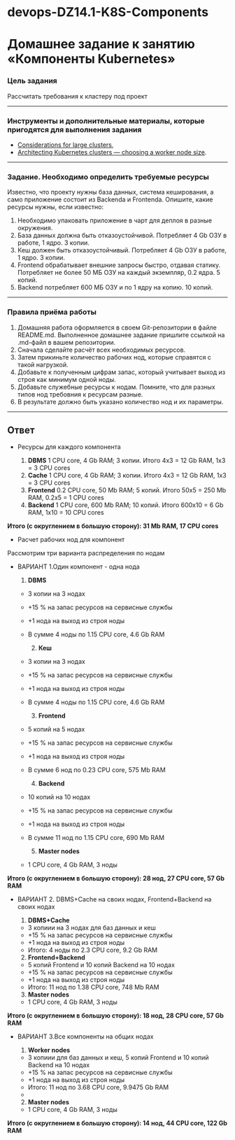 # devops-DZ14.1-K8S-Components

# Домашнее задание к занятию «Компоненты Kubernetes»

### Цель задания

Рассчитать требования к кластеру под проект

------

### Инструменты и дополнительные материалы, которые пригодятся для выполнения задания

- [Considerations for large clusters](https://kubernetes.io/docs/setup/best-practices/cluster-large/),
- [Architecting Kubernetes clusters — choosing a worker node size](https://learnk8s.io/kubernetes-node-size).

------

### Задание. Необходимо определить требуемые ресурсы

Известно, что проекту нужны база данных, система кеширования, а само приложение состоит из Backendа и Frontendа. Опишите, какие ресурсы нужны, если известно:

1. Необходимо упаковать приложение в чарт для деплоя в разные окружения.
2. База данных должна быть отказоустойчивой. Потребляет 4 Gb ОЗУ в работе, 1 ядро. 3 копии.
3. Кеш должен быть отказоустойчивый. Потребляет 4 Gb ОЗУ в работе, 1 ядро. 3 копии.
4. Frontend обрабатывает внешние запросы быстро, отдавая статику. Потребляет не более 50 МБ ОЗУ на каждый экземпляр, 0.2 ядра. 5 копий.
5. Backend потребляет 600 МБ ОЗУ и по 1 ядру на копию. 10 копий.

----

### Правила приёма работы

1. Домашняя работа оформляется в своем Git-репозитории в файле README.md. Выполненное домашнее задание пришлите ссылкой на .md-файл в вашем репозитории.
2. Сначала сделайте расчёт всех необходимых ресурсов.
3. Затем прикиньте количество рабочих нод, которые справятся с такой нагрузкой.
4. Добавьте к полученным цифрам запас, который учитывает выход из строя как минимум одной ноды.
5. Добавьте служебные ресурсы к нодам. Помните, что для разных типов нод требовния к ресурсам разные.
6. В результате должно быть указано количество нод и их параметры.

------

## Ответ

- Ресурсы для каждого компонента

  1. **DBMS**
    1 CPU core, 4 Gb RAM; 3 копии. Итого 4х3 = 12 Gb RAM, 1x3 = 3 CPU cores
  2. **Cache**
    1 CPU core, 4 Gb RAM; 3 копии. Итого 4х3 = 12 Gb RAM, 1x3 = 3 CPU cores
  3. **Frontend**
    0.2 CPU core, 50 Mb RAM; 5 копий. Итого 50х5 = 250 Mb RAM, 0.2x5 = 1 CPU cores
  4. **Backend**
    1 CPU core, 600 Mb RAM; 10 копий. Итого 600х10 = 6 Gb RAM, 1x10 = 10 CPU cores

**Итого (с округлением в большую сторону): 31 Mb RAM, 17 CPU cores**

- Расчет рабочих нод для компонент

Рассмотрим три варианта распределения по нодам

- ВАРИАНТ 1.Один компонент - одна нода

    1. **DBMS**
  - 3 копии на 3 нодах
  - +15 % на запас ресурсов на сервисные службы
  - +1 нода на выход из строя ноды
  - В сумме 4 ноды по 1.15 CPU core, 4.6 Gb RAM

    2. **Кеш**
  - 3 копии на 3 нодах
  - +15 % на запас ресурсов на сервисные службы
  - +1 нода на выход из строя ноды
  - В сумме 4 ноды по 1.15 CPU core, 4.6 Gb RAM

    3. **Frontend**
  - 5 копий на 5 нодах
  - +15 % на запас ресурсов на сервисные службы
  - +1 нода на выход из строя ноды
  - В сумме 6 нод по 0.23 CPU core, 575 Mb RAM

    4. **Backend**
  - 10 копий на 10 нодах
  - +15 % на запас ресурсов на сервисные службы
  - +1 нода на выход из строя ноды
  - В сумме 11 нод по 1.15 CPU core, 690 Mb RAM

    5. **Master nodes**
  - 1 CPU core, 4 Gb RAM, 3 ноды

**Итого (с округлением в большую сторону): 28 нод, 27 CPU core, 57 Gb RAM**

- ВАРИАНТ 2. DBMS+Cache на своих нодах, Frontend+Backend на своих нодах

  1. **DBMS+Cache**
  - 3 копиии на 3 нодах для баз данных и кеш
  - +15 % на запас ресурсов на сервисные службы
  - +1 нода на выход из строя ноды
  - Итого: 4 ноды по 2.3 CPU core, 9.2 Gb RAM

  2. **Frontend+Backend**
  - 5 копий Frontend и 10 копий Backend на 10 нодах
  - +15 % на запас ресурсов на сервисные службы
  - +1 нода на выход из строя ноды
  - Итого: 11 нод по 1.38 CPU core, 748 Mb RAM

  3. **Master nodes**
  - 1 CPU core, 4 Gb RAM, 3 ноды

**Итого (с округлением в большую сторону): 18 нод, 28 CPU core, 57 Gb RAM**

- ВАРИАНТ 3.Все компоненты на общих нодах
  
  1. **Worker nodes**
  - 3 копиии для баз данных и кеш, 5 копий Frontend и 10 копий Backend на 10 нодах
  - +15 % на запас ресурсов на сервисные службы
  - +1 нода на выход из строя ноды
  - Итого: 11 нод по 3.68 CPU core, 9.9475 Gb RAM
  - 
  2. **Master nodes**
  - 1 CPU core, 4 Gb RAM, 3 ноды
  
**Итого (с округлением в большую сторону): 14 нод, 44 CPU core, 122 Gb RAM**
